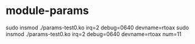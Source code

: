 # module-params

sudo insmod ./params-test0.ko irq=2 debug=0640 devname=rtoax
sudo insmod ./params-test0.ko irq=2 debug=0640 devname=rtoax num=11
